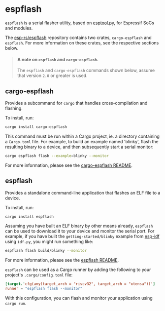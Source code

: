 # espflash

`espflash` is a serial flasher utility, based on [esptool.py], for Espressif SoCs and modules.

The [esp-rs/espflash] repository contains two crates, `cargo-espflash` and `espflash`. For more information on these crates, see the respective sections below.


> #### A note on `espflash` and `cargo-espflash`.
>
> The `espflash` and `cargo-espflash` commands shown below, assume that version `2.0` or greater is used.

[esp-rs/espflash]: https://github.com/esp-rs/espflash
[esptool.py]: https://github.com/espressif/esptool

## cargo-espflash

Provides a subcommand for `cargo` that handles cross-compilation and flashing.

To install, run:

```bash
cargo install cargo-espflash
```

This command must be run within a Cargo project, ie. a directory containing a `Cargo.toml` file. For example, to build an example named 'blinky', flash the resulting binary to a device, and then subsequently start a serial monitor:

```bash
cargo espflash flash --example=blinky --monitor
```

For more information, please see the [cargo-espflash README].

[cargo-espflash readme]: https://github.com/esp-rs/espflash/blob/master/cargo-espflash/README.md

## espflash

Provides a standalone command-line application that flashes an ELF file to a device.

To install, run:

```bash
cargo install espflash
```

Assuming you have built an ELF binary by other means already, `espflash` can be used to download it to your device and monitor the serial port. For example, if you have built the `getting-started/blinky` example from [esp-idf] using `idf.py`, you might run something like:

```bash
espflash flash build/blinky --monitor
```

For more information, please see the [espflash README].


`espflash` can be used as a Cargo runner by adding the following to your project's `.cargo/config.toml` file:
```toml
[target.'cfg(any(target_arch = "riscv32", target_arch = "xtensa"))']
runner = "espflash flash --monitor"
```
With this configuration, you can flash and monitor your application using `cargo run`.

[esp-idf]: https://github.com/espressif/esp-idf
[espflash readme]: https://github.com/esp-rs/espflash/blob/master/espflash/README.md
